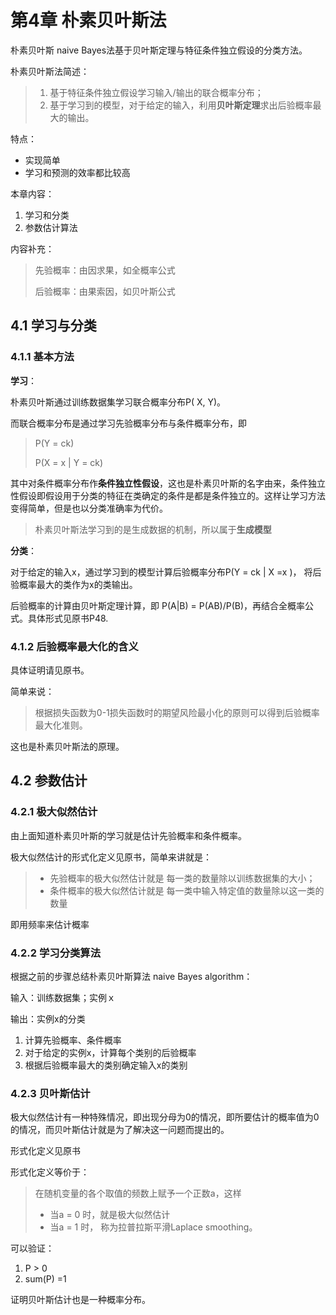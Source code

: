 # 第4章 朴素贝叶斯法

朴素贝叶斯 naive Bayes法基于贝叶斯定理与特征条件独立假设的分类方法。

朴素贝叶斯法简述：

> 1. 基于特征条件独立假设学习输入/输出的联合概率分布；
> 2. 基于学习到的模型，对于给定的输入，利用**贝叶斯定理**求出后验概率最大的输出。

特点：

- 实现简单
- 学习和预测的效率都比较高

本章内容：

1. 学习和分类
2. 参数估计算法

内容补充：

> 先验概率：由因求果，如全概率公式
>
> 后验概率：由果索因，如贝叶斯公式

## 4.1 学习与分类

### 4.1.1 基本方法

**学习**：

朴素贝叶斯通过训练数据集学习联合概率分布P( X, Y)。

而联合概率分布是通过学习先验概率分布与条件概率分布，即

> P(Y = ck) 
>
> P(X = x | Y = ck) 

其中对条件概率分布作**条件独立性假设**，这也是朴素贝叶斯的名字由来，条件独立性假设即假设用于分类的特征在类确定的条件是都是条件独立的。这样让学习方法变得简单，但是也以分类准确率为代价。

> 朴素贝叶斯法学习到的是生成数据的机制，所以属于**生成模型**

**分类**：

对于给定的输入x，通过学习到的模型计算后验概率分布P(Y = ck | X =x )， 将后验概率最大的类作为x的类输出。

后验概率的计算由贝叶斯定理计算，即 P(A|B) = P(AB)/P(B)，再结合全概率公式。具体形式见原书P48.

### 4.1.2 后验概率最大化的含义

具体证明请见原书。

简单来说：

> 根据损失函数为0-1损失函数时的期望风险最小化的原则可以得到后验概率最大化准则。

这也是朴素贝叶斯法的原理。

## 4.2 参数估计

### 4.2.1 极大似然估计

由上面知道朴素贝叶斯的学习就是估计先验概率和条件概率。

极大似然估计的形式化定义见原书，简单来讲就是：

> - 先验概率的极大似然估计就是 每一类的数量除以训练数据集的大小；
> - 条件概率的极大似然估计就是 每一类中输入特定值的数量除以这一类的数量

即用频率来估计概率

### 4.2.2 学习分类算法

根据之前的步骤总结朴素贝叶斯算法 naive Bayes algorithm：

输入：训练数据集；实例ｘ

输出：实例x的分类

1. 计算先验概率、条件概率
2. 对于给定的实例x，计算每个类别的后验概率
3. 根据后验概率最大的类别确定输入x的类别



### 4.2.3 贝叶斯估计

极大似然估计有一种特殊情况，即出现分母为0的情况，即所要估计的概率值为0的情况，而贝叶斯估计就是为了解决这一问题而提出的。

形式化定义见原书

形式化定义等价于：

> 在随机变量的各个取值的频数上赋予一个正数a，这样
>
> - 当a = 0 时，就是极大似然估计
> - 当a = 1 时， 称为拉普拉斯平滑Laplace smoothing。

可以验证：

1. P > 0
2. sum(P) =1

证明贝叶斯估计也是一种概率分布。



